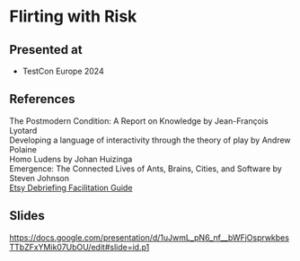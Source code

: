 # Flirting with Risk

## Presented at
- TestCon Europe 2024

## References
The Postmodern Condition: A Report on Knowledge by Jean-François Lyotard  
Developing a language of interactivity through the theory of play by Andrew Polaine  
Homo Ludens by Johan Huizinga  
Emergence: The Connected Lives of Ants, Brains, Cities, and Software by Steven Johnson  
[Etsy Debriefing Facilitation Guide](https://extfiles.etsy.com/DebriefingFacilitationGuide.pdf)  

## Slides
https://docs.google.com/presentation/d/1uJwmL_pN6_nf__bWFjOsprwkbesTTbZFxYMik07UbOU/edit#slide=id.p1
